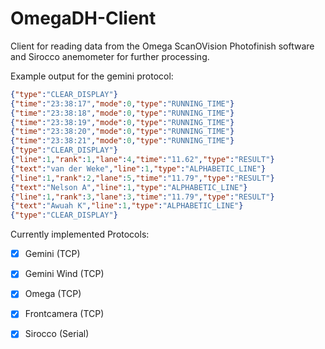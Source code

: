 # OmegaDH-Client

Client for reading data from the Omega ScanOVision Photofinish software and Sirocco anemometer for further processing.

Example output for the gemini protocol:
```json
{"type":"CLEAR_DISPLAY"}
{"time":"23:38:17","mode":0,"type":"RUNNING_TIME"}
{"time":"23:38:18","mode":0,"type":"RUNNING_TIME"}
{"time":"23:38:19","mode":0,"type":"RUNNING_TIME"}
{"time":"23:38:20","mode":0,"type":"RUNNING_TIME"}
{"time":"23:38:21","mode":0,"type":"RUNNING_TIME"}
{"type":"CLEAR_DISPLAY"}
{"line":1,"rank":1,"lane":4,"time":"11.62","type":"RESULT"}
{"text":"van der Weke","line":1,"type":"ALPHABETIC_LINE"}
{"line":1,"rank":2,"lane":5,"time":"11.79","type":"RESULT"}
{"text":"Nelson A","line":1,"type":"ALPHABETIC_LINE"}
{"line":1,"rank":3,"lane":3,"time":"11.79","type":"RESULT"}
{"text":"Awuah K","line":1,"type":"ALPHABETIC_LINE"}
{"type":"CLEAR_DISPLAY"}
```

Currently implemented Protocols:

- [x] Gemini (TCP)
- [x] Gemini Wind (TCP)
- [x] Omega (TCP)
- [x] Frontcamera (TCP)
- [x] Sirocco (Serial) 

